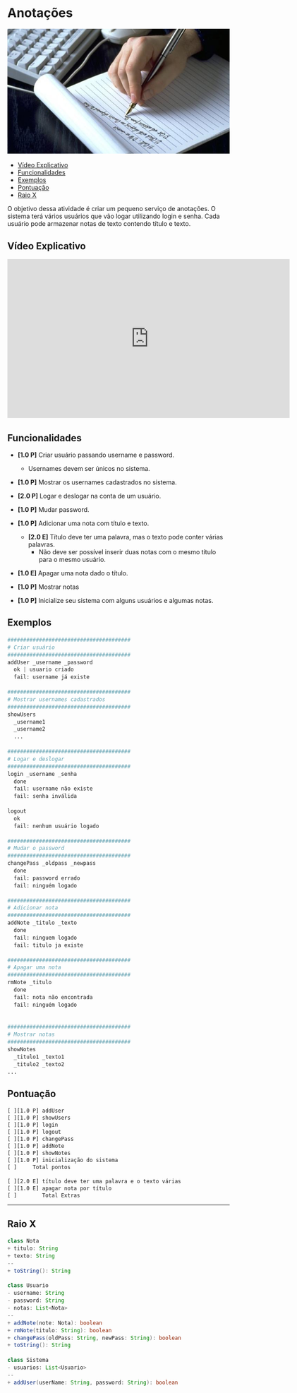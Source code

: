 # Anotações

![](figura.jpg)

<!--TOC_BEGIN-->
- [Vídeo Explicativo](#vídeo-explicativo)
- [Funcionalidades](#funcionalidades)
- [Exemplos](#exemplos)
- [Pontuação](#pontuação)
- [Raio X](#raio-x)

<!--TOC_END-->

O objetivo dessa atividade é criar um pequeno serviço de anotações. O sistema
terá vários usuários que vão logar utilizando login e senha. Cada usuário pode
armazenar notas de texto contendo título e texto.

## Vídeo Explicativo

<iframe width="640" height="360" src="https://www.youtube.com/embed/ggOdp0Eh7fc" frameborder="0" allowfullscreen></iframe>

## Funcionalidades

- **[1.0 P]** Criar usuário passando username e password.
    - Usernames devem ser únicos no sistema.

- **[1.0 P]** Mostrar os usernames cadastrados no sistema.

- **[2.0 P]** Logar e deslogar na conta de um usuário.

- **[1.0 P]** Mudar password.

- **[1.0 P]** Adicionar uma nota com título e texto.
    - **[2.0 E]** Título deve ter uma palavra, mas o texto pode conter várias palavras.
        - Não deve ser possível inserir duas notas com o mesmo título para o mesmo usuário.

- **[1.0 E]** Apagar uma nota dado o título.

- **[1.0 P]** Mostrar notas

- **[1.0 P]** Inicialize seu sistema com alguns usuários e algumas notas.

## Exemplos

```python
#######################################
# Criar usuário
#######################################
addUser _username _password
  ok | usuario criado
  fail: username já existe

#######################################
# Mostrar usernames cadastrados
#######################################
showUsers
  _username1
  _username2
  ...

#######################################
# Logar e deslogar
#######################################
login _username _senha
  done
  fail: username não existe
  fail: senha inválida

logout
  ok
  fail: nenhum usuário logado

#######################################
# Mudar o password
#######################################
changePass _oldpass _newpass
  done
  fail: password errado
  fail: ninguém logado

#######################################
# Adicionar nota
#######################################
addNote _titulo _texto
  done
  fail: ninguem logado
  fail: titulo ja existe

#######################################
# Apagar uma nota
#######################################
rmNote _titulo
  done
  fail: nota não encontrada
  fail: ninguém logado


#######################################
# Mostrar notas
#######################################
showNotes
  _titulo1 _texto1
  _titulo2 _texto2
...

```

## Pontuação

```
[ ][1.0 P] addUser
[ ][1.0 P] showUsers
[ ][1.0 P] login
[ ][1.0 P] logout
[ ][1.0 P] changePass
[ ][1.0 P] addNote
[ ][1.0 P] showNotes
[ ][1.0 P] inicialização do sistema
[ ]     Total pontos

[ ][2.0 E] título deve ter uma palavra e o texto várias
[ ][1.0 E] apagar nota por título
[ ]        Total Extras
```

***
## Raio X

````java
class Nota
+ titulo: String
+ texto: String
--
+ toString(): String

class Usuario
- username: String
- password: String
- notas: List<Nota>
--
+ addNote(note: Nota): boolean
+ rmNote(titulo: String): boolean
+ changePass(oldPass: String, newPass: String): boolean
+ toString(): String

class Sistema
- usuarios: List<Usuario>
--
+ addUser(userName: String, password: String): boolean


````
